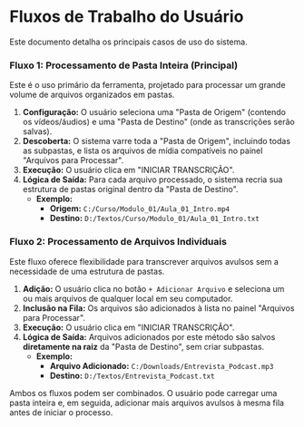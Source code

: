 # Fluxos de Trabalho do Usuário

Este documento detalha os principais casos de uso do sistema.

### Fluxo 1: Processamento de Pasta Inteira (Principal)

Este é o uso primário da ferramenta, projetado para processar um grande volume de arquivos organizados em pastas.

1.  **Configuração:** O usuário seleciona uma "Pasta de Origem" (contendo os vídeos/áudios) e uma "Pasta de Destino" (onde as transcrições serão salvas).
2.  **Descoberta:** O sistema varre toda a "Pasta de Origem", incluindo todas as subpastas, e lista os arquivos de mídia compatíveis no painel "Arquivos para Processar".
3.  **Execução:** O usuário clica em "INICIAR TRANSCRIÇÃO".
4.  **Lógica de Saída:** Para cada arquivo processado, o sistema recria sua estrutura de pastas original dentro da "Pasta de Destino".
    -   **Exemplo:**
        -   **Origem:** `C:/Curso/Modulo_01/Aula_01_Intro.mp4`
        -   **Destino:** `D:/Textos/Curso/Modulo_01/Aula_01_Intro.txt`

### Fluxo 2: Processamento de Arquivos Individuais

Este fluxo oferece flexibilidade para transcrever arquivos avulsos sem a necessidade de uma estrutura de pastas.

1.  **Adição:** O usuário clica no botão `+ Adicionar Arquivo` e seleciona um ou mais arquivos de qualquer local em seu computador.
2.  **Inclusão na Fila:** Os arquivos são adicionados à lista no painel "Arquivos para Processar".
3.  **Execução:** O usuário clica em "INICIAR TRANSCRIÇÃO".
4.  **Lógica de Saída:** Arquivos adicionados por este método são salvos **diretamente na raiz** da "Pasta de Destino", sem criar subpastas.
    -   **Exemplo:**
        -   **Arquivo Adicionado:** `C:/Downloads/Entrevista_Podcast.mp3`
        -   **Destino:** `D:/Textos/Entrevista_Podcast.txt`

Ambos os fluxos podem ser combinados. O usuário pode carregar uma pasta inteira e, em seguida, adicionar mais arquivos avulsos à mesma fila antes de iniciar o processo.